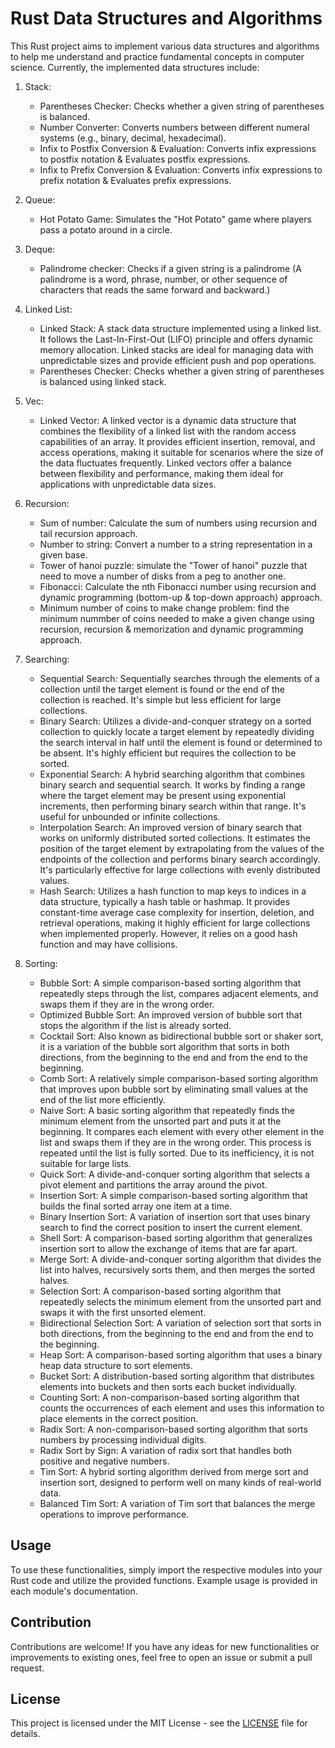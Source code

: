 # Rust Data Structures and Algorithms

This Rust project aims to implement various data structures and algorithms to help me understand and practice fundamental concepts in computer science. Currently, the implemented data structures include:

1. Stack:
   - Parentheses Checker: Checks whether a given string of parentheses is balanced.
   - Number Converter: Converts numbers between different numeral systems (e.g., binary, decimal, hexadecimal).
   - Infix to Postfix Conversion & Evaluation: Converts infix expressions to postfix notation & Evaluates postfix expressions.
   - Infix to Prefix Conversion & Evaluation: Converts infix expressions to prefix notation & Evaluates prefix expressions.
   
2. Queue:
   - Hot Potato Game: Simulates the "Hot Potato" game where players pass a potato around in a circle.

3. Deque: 
   - Palindrome checker: Checks if a given string is a palindrome (A palindrome is a word, phrase, number, or other sequence of characters that reads the same forward and backward.)

4. Linked List:
   - Linked Stack: A stack data structure implemented using a linked list. It follows the Last-In-First-Out (LIFO) principle and offers dynamic memory allocation. Linked stacks are ideal for managing data with unpredictable sizes and provide efficient push and pop operations.
   - Parentheses Checker: Checks whether a given string of parentheses is balanced using linked stack.

5. Vec:
   - Linked Vector: A linked vector is a dynamic data structure that combines the flexibility of a linked list with the random access capabilities of an array. It provides efficient insertion, removal, and access operations, making it suitable for scenarios where the size of the data fluctuates frequently. Linked vectors offer a balance between flexibility and performance, making them ideal for applications with unpredictable data sizes.

6. Recursion: 
   - Sum of number: Calculate the sum of numbers using recursion and tail recursion approach.
   - Number to string: Convert a number to a string representation in a given base.
   - Tower of hanoi puzzle: simulate the "Tower of hanoi" puzzle that need to move a number of disks from a peg to another one.
   - Fibonacci: Calculate the nth Fibonacci number using recursion and dynamic programming (bottom-up & top-down approach) approach.
   - Minimum number of coins to make change problem: find the minimum nummber of coins needed to make a given change using recursion, recursion & memorization and dynamic programming approach.

7. Searching:
   - Sequential Search: Sequentially searches through the elements of a collection until the target element is found or the end of the collection is reached. It's simple but less efficient for large collections.
   - Binary Search: Utilizes a divide-and-conquer strategy on a sorted collection to quickly locate a target element by repeatedly dividing the search interval in half until the element is found or determined to be absent. It's highly efficient but requires the collection to be sorted.
   - Exponential Search: A hybrid searching algorithm that combines binary search and sequential search. It works by finding a range where the target element may be present using exponential increments, then performing binary search within that range. It's useful for unbounded or infinite collections.
   - Interpolation Search: An improved version of binary search that works on uniformly distributed sorted collections. It estimates the position of the target element by extrapolating from the values of the endpoints of the collection and performs binary search accordingly. It's particularly effective for large collections with evenly distributed values.
   - Hash Search: Utilizes a hash function to map keys to indices in a data structure, typically a hash table or hashmap. It provides constant-time average case complexity for insertion, deletion, and retrieval operations, making it highly efficient for large collections when implemented properly. However, it relies on a good hash function and may have collisions.
   
8. Sorting:
   - Bubble Sort: A simple comparison-based sorting algorithm that repeatedly steps through the list, compares adjacent elements, and swaps them if they are in the wrong order.
   - Optimized Bubble Sort: An improved version of bubble sort that stops the algorithm if the list is already sorted.
   - Cocktail Sort: Also known as bidirectional bubble sort or shaker sort, it is a variation of the bubble sort algorithm that sorts in both directions, from the beginning to the end and from the end to the beginning.
   - Comb Sort: A relatively simple comparison-based sorting algorithm that improves upon bubble sort by eliminating small values at the end of the list more efficiently.
   - Naive Sort: A basic sorting algorithm that repeatedly finds the minimum element from the unsorted part and puts it at the beginning. It compares each element with every other element in the list and swaps them if they are in the wrong order. This process is repeated until the list is fully sorted. Due to its inefficiency, it is not suitable for large lists.
   - Quick Sort: A divide-and-conquer sorting algorithm that selects a pivot element and partitions the array around the pivot.
   - Insertion Sort: A simple comparison-based sorting algorithm that builds the final sorted array one item at a time.
   - Binary Insertion Sort: A variation of insertion sort that uses binary search to find the correct position to insert the current element.
   - Shell Sort: A comparison-based sorting algorithm that generalizes insertion sort to allow the exchange of items that are far apart.
   - Merge Sort: A divide-and-conquer sorting algorithm that divides the list into halves, recursively sorts them, and then merges the sorted halves.
   - Selection Sort: A comparison-based sorting algorithm that repeatedly selects the minimum element from the unsorted part and swaps it with the first unsorted element.
   - Bidirectional Selection Sort: A variation of selection sort that sorts in both directions, from the beginning to the end and from the end to the beginning.
   - Heap Sort: A comparison-based sorting algorithm that uses a binary heap data structure to sort elements.
   - Bucket Sort: A distribution-based sorting algorithm that distributes elements into buckets and then sorts each bucket individually.
   - Counting Sort: A non-comparison-based sorting algorithm that counts the occurrences of each element and uses this information to place elements in the correct position.
   - Radix Sort: A non-comparison-based sorting algorithm that sorts numbers by processing individual digits.
   - Radix Sort by Sign: A variation of radix sort that handles both positive and negative numbers.
   - Tim Sort: A hybrid sorting algorithm derived from merge sort and insertion sort, designed to perform well on many kinds of real-world data.
   - Balanced Tim Sort: A variation of Tim sort that balances the merge operations to improve performance.

## Usage

To use these functionalities, simply import the respective modules into your Rust code and utilize the provided functions. Example usage is provided in each module's documentation.

## Contribution

Contributions are welcome! If you have any ideas for new functionalities or improvements to existing ones, feel free to open an issue or submit a pull request.

## License

This project is licensed under the MIT License - see the [LICENSE](LICENSE) file for details.

